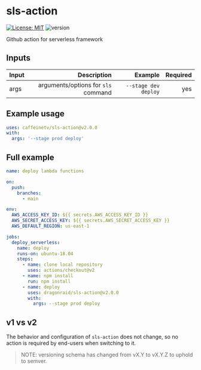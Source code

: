 # sls-action

[![License: MIT](https://img.shields.io/badge/License-MIT-yellow.svg)](https://opensource.org/licenses/MIT)
![version](https://img.shields.io/badge/version-2.0.0-blue)

Github action for serverless framework

## Inputs

| Input |                         Description |              Example | Required |
| :---- | ----------------------------------: | -------------------: | -------: |
| args  | arguments/options for `sls` command | `--stage dev deploy` |      yes |

## Example usage

```yaml
uses: caffeinetv/sls-action@v2.0.0
with:
  args: '--stage prod deploy'
```

## Full example

```yaml
name: deploy lambda functions

on:
  push:
    branches:
      - main

env:
  AWS_ACCESS_KEY_ID: ${{ secrets.AWS_ACCESS_KEY_ID }}
  AWS_SECRET_ACCESS_KEY: ${{ secrets.AWS_SECRET_ACCESS_KEY }}
  AWS_DEFAULT_REGION: us-east-1

jobs:
  deploy_serverless:
    name: deploy
    runs-on: ubuntu-18.04
    steps:
      - name: clone local repository
        uses: actions/checkout@v2
      - name: npm install
        run: npm install
      - name: deploy
        uses: dragonraid/sls-action@v2.0.0
        with:
          args: --stage prod deploy
```

## v1 vs v2

The behavior and configuration of `sls-action` does not change, so no action is required by end-users when switching to it.

> NOTE: versioning schema has changed from vX.Y to vX.Y.Z to uphold to semver.
